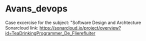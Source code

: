 # Avans_devops
Case excercise for the subject: "Software Design and Archtecture  
Sonarcloud link: https://sonarcloud.io/project/overview?id=TeaDrinkingProgrammer_De_Flierefluiter
